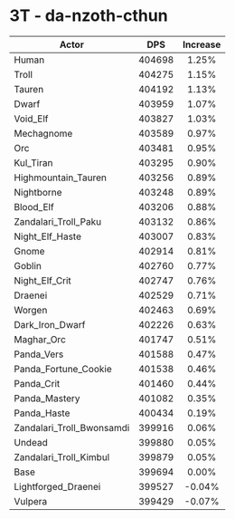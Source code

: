 # 3T - da-nzoth-cthun
| Actor | DPS | Increase |
|---|:---:|:---:|
|Human|404698|1.25%|
|Troll|404275|1.15%|
|Tauren|404192|1.13%|
|Dwarf|403959|1.07%|
|Void_Elf|403827|1.03%|
|Mechagnome|403589|0.97%|
|Orc|403481|0.95%|
|Kul_Tiran|403295|0.90%|
|Highmountain_Tauren|403256|0.89%|
|Nightborne|403248|0.89%|
|Blood_Elf|403206|0.88%|
|Zandalari_Troll_Paku|403132|0.86%|
|Night_Elf_Haste|403007|0.83%|
|Gnome|402914|0.81%|
|Goblin|402760|0.77%|
|Night_Elf_Crit|402747|0.76%|
|Draenei|402529|0.71%|
|Worgen|402463|0.69%|
|Dark_Iron_Dwarf|402226|0.63%|
|Maghar_Orc|401747|0.51%|
|Panda_Vers|401588|0.47%|
|Panda_Fortune_Cookie|401538|0.46%|
|Panda_Crit|401460|0.44%|
|Panda_Mastery|401082|0.35%|
|Panda_Haste|400434|0.19%|
|Zandalari_Troll_Bwonsamdi|399916|0.06%|
|Undead|399880|0.05%|
|Zandalari_Troll_Kimbul|399879|0.05%|
|Base|399694|0.00%|
|Lightforged_Draenei|399527|-0.04%|
|Vulpera|399429|-0.07%|
